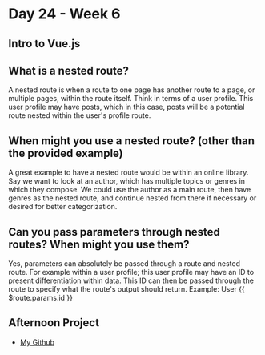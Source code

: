 # Day 24 - Week 6
## Intro to Vue.js

## What is a nested route?
A nested route is when a route to one page has another route to a page, or multiple pages, within the route itself. Think in terms of a user profile. This user profile may have posts, which in this case, posts will be a potential route nested within the user's profile route.
## When might you use a nested route? (other than the provided example)
A great example to have a nested route would be within an online library. Say we want to look at an author, which has multiple topics or genres in which they compose. We could use the author as a main route, then have genres as the nested route, and continue nested from there if necessary or desired for better categorization. 
## Can you pass parameters through nested routes? When might you use them?
Yes, parameters can absolutely be passed through a route and nested route. For example within a user profile; this user profile may have an ID to present differentiation within data. This ID can then be passed through the route to specify what the route's output should return. Example: User {{ $route.params.id }}
## Afternoon Project
- [My Github]()